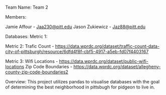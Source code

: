 Team Name: Team 2

Members: 

Jamie Affour - Jaa230@pitt.edu
Jason Zukiewicz - Jaz88@pitt.edu

Databases:
Metric 1:

Metric 2:
Trafic Count - https://data.wprdc.org/dataset/traffic-count-data-city-of-pittsburgh/resource/6dfd4f8f-cbf5-4917-a5eb-fd07f4403167

Metric 3: 
Wifi Locations - https://data.wprdc.org/dataset/public-wifi-locations
Zip Code Boundaries - https://data.wprdc.org/dataset/allegheny-county-zip-code-boundaries2

Overview: 
This project utilizes pandas to visualise databases with the goal of determining the best neighborhood in pittsbugh for pidgeon to live in.
